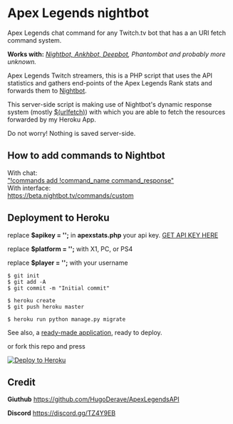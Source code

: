 # Apex Legends nightbot

Apex Legends chat command for any Twitch.tv bot that has a an URI fetch command system.

**Works with:** *[Nightbot, Ankhbot, Deepbot](https://blog.thomassen.xyz/custom-apis/), Phantombot and probably more unknown.* 

Apex Legends Twitch streamers, this is a PHP script that uses the API statistics and gathers end-points of the Apex Legends Rank stats and forwards them to [Nightbot](http://nightbot.tv).

This server-side script is making use of Nightbot's dynamic response system (mostly [$(urlfetch)](https://docs.nightbot.tv/commands/variables/urlfetch)) with which you are able to fetch the resources forwarded by my Heroku App.

Do not worry! Nothing is saved server-side.

## How to add commands to Nightbot

With chat:  
["!commands add !command_name command_response"](https://docs.nightbot.tv/commands/commands)  
With interface:  
https://beta.nightbot.tv/commands/custom  

## Deployment to Heroku

replace **$apikey = '';** in **apexstats.php** your api key. [GET API KEY HERE](https://api.mozambiquehe.re/getkey)

replace **$platform = '';** with X1, PC, or PS4

replace **$player = '';** with your username


    $ git init
    $ git add -A
    $ git commit -m "Initial commit"

    $ heroku create
    $ git push heroku master

    $ heroku run python manage.py migrate

See also, a [ready-made application](https://github.com/heroku/python-getting-started), ready to deploy.

or fork this repo and press

<p><a href="https://heroku.com/deploy" rel="nofollow"><img src="https://camo.githubusercontent.com/c0824806f5221ebb7d25e559568582dd39dd1170/68747470733a2f2f7777772e6865726f6b7563646e2e636f6d2f6465706c6f792f627574746f6e2e706e67" alt="Deploy to Heroku" data-canonical-src="https://www.herokucdn.com/deploy/button.png" style="max-width:100%;"></a></p>

## Credit

**Giuthub** https://github.com/HugoDerave/ApexLegendsAPI

**Discord** https://discord.gg/TZ4Y9EB


